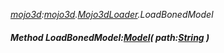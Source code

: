 _[mojo3d](../../modules/mojo3d/mojo3d-module.md):[mojo3d](../../modules/mojo3d/mojo3d-module.md).[Mojo3dLoader](../../modules/mojo3d/mojo3d-mojo3dloader.md).LoadBonedModel_
##### Method LoadBonedModel:[Model](../../modules/mojo3d/mojo3d-model.md)( path:[String](../../modules/wonkey/wonkey-types-string.md) )
